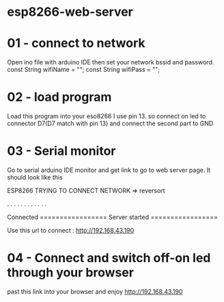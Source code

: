 # esp8266-web-server

# 01 - connect to network

Open ino file with arduino IDE then set your network bssid and password.
const String wifiName = "";
const String wifiPass = "";

# 02 - load program

Load this program into your eso8266
I use pin 13. so connect on led to connector D7(D7 match with pin 13)
and connect the second part to GND

# 03 - Serial monitor

Go to serial arduino IDE monitor and get link to go to web server page. It should look like this

ESP8266 TRYING TO CONNECT NETWORK =>  reversort

. . . . . . . . . . . . 

Connected
================= Server started =================

Use this url to connect :		http://192.168.43.190

# 04 - Connect and switch off-on led through your browser

past this link into your browser and enjoy
http://192.168.43.190

